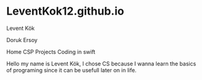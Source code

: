 # LeventKok12.github.io

Levent Kök
<p align="center">

Doruk Ersoy
<br>
</p>
<p align="center">

Home CSP Projects Coding in swift
</p>
Hello my name is Levent Kök, I chose CS because I wanna learn the basics of programing since it can be usefull later on in life. 
